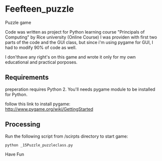 # Feefteen_puzzle
Puzzle game

Code was written as project for Python learning course "Principals of Computing" by Rice university (Online Course)
I was providen with first two parts of the code and the GUI class, but since i'm using pygame for GUI, I had to modify 90% of code as well.

I don'thave any right's on this game and wrote it only for my own educational and practical porposes.


## Requirements

preperation requires Python 2. You'll needs pygame module to be installed for Python.

follow this link to install pygame: http://www.pygame.org/wiki/GettingStarted

## Processing 

Run the following script from /scirpts directory to start game:

```
python _15Puzzle_puzzleclass.py
```

Have Fun
